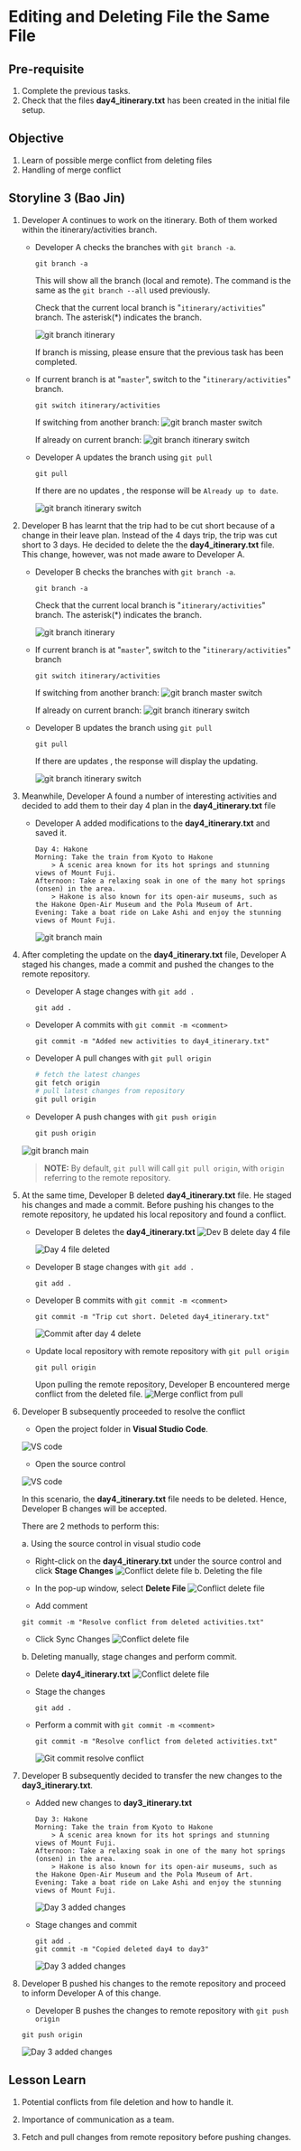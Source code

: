 # Editing and Deleting File the Same File

## Pre-requisite
1. Complete the previous tasks.
2. Check that the files **day4_itinerary.txt** has been created in the initial file setup.

## Objective
1. Learn of possible merge conflict from deleting files
2. Handling of merge conflict

## Storyline 3 (Bao Jin)
1. Developer A continues to work on the itinerary. Both of them worked within the itinerary/activities branch. 

    - Developer A checks the branches with `git branch -a`.
        ```
        git branch -a
        ```
        This will show all the branch (local and remote). The command is the same as the `git branch --all` used previously.
        
        Check that the current local branch is "`itinerary/activities`" branch. The asterisk(*) indicates the branch.
        
        ![git branch itinerary](../images/4_3/4_3_git_branch_all_itinerary_branch.png)

        If branch is missing, please ensure that the previous task has been completed.

    - If current branch is at "`master`", switch to the "`itinerary/activities`" branch.
        ```
        git switch itinerary/activities
        ```
        If switching from another branch:
        ![git branch master switch](../images/4_3/4_3_git_switch_master_to_itinerary.png)
        
        If already on current branch:
        ![git branch itinerary switch](../images/4_3/4_3_git_switch_itinerary_to_itinerary.png)

    - Developer A updates the branch using `git pull`
        ```
        git pull
        ```

        If there are no updates , the response will be `Already up to date`.

        ![git branch itinerary switch](../images/4_3/4_3_git_pull_up_to_date.png)


2. Developer B has learnt that the trip had to be cut short because of a change in their leave plan. Instead of the 4 days trip, the trip was cut short to 3 days. He decided to delete the the **day4_itinerary.txt** file. This change, however, was not made aware to Developer A.

    - Developer B checks the branches with `git branch -a`.
        ```
        git branch -a
        ```

        Check that the current local branch is "`itinerary/activities`" branch. The asterisk(*) indicates the branch.
        
        ![git branch itinerary](../images/4_3/4_3_git_branch_all_itinerary_branch.png)

    - If current branch is at "`master`", switch to the "`itinerary/activities`" branch
        ```
        git switch itinerary/activities
        ```
        If switching from another branch:
        ![git branch master switch](../images/4_3/4_3_git_switch_master_to_itinerary.png)
        
        If already on current branch:
        ![git branch itinerary switch](../images/4_3/4_3_git_switch_itinerary_to_itinerary.png)

    - Developer B updates the branch using `git pull`
        ```
        git pull
        ```

        If there are updates , the response will display the updating.

        ![git branch itinerary switch](../images/4_3/4_3_git_pull_with_updates.png)


3. Meanwhile, Developer A found a number of interesting activities and decided to add them to their day 4 plan in the **day4_itinerary.txt** file

    - Developer A added modifications to the **day4_itinerary.txt** and saved it.
        ```
        Day 4: Hakone
        Morning: Take the train from Kyoto to Hakone
            > A scenic area known for its hot springs and stunning views of Mount Fuji.
        Afternoon: Take a relaxing soak in one of the many hot springs (onsen) in the area.
            > Hakone is also known for its open-air museums, such as the Hakone Open-Air Museum and the Pola Museum of Art.
        Evening: Take a boat ride on Lake Ashi and enjoy the stunning views of Mount Fuji.
        ```
        ![git branch main](../images/4_3/4_3_day4_add_day_plan_devA.png)

4. After completing the update on the **day4_itinerary.txt** file, Developer A staged his changes, made a commit and pushed the changes to the remote repository.

    - Developer A stage changes with `git add .`
        ```
        git add .
        ```
    - Developer A commits with `git commit -m <comment>`
        ```
        git commit -m "Added new activities to day4_itinerary.txt"
        ```
    - Developer A pull changes with `git pull origin`
        ```ps1
        # fetch the latest changes
        git fetch origin
        # pull latest changes from repository
        git pull origin
        ```
    - Developer A push changes with `git push origin`
        ```ps1
        git push origin
        ```

    ![git branch main](../images/4_3/4_3_git_push_day4_changes.png)

    >**NOTE:** By default, `git pull` will call `git pull origin`, with `origin` referring to the remote repository. 

5. At the same time, Developer B deleted **day4_itinerary.txt** file. He staged his changes and made a commit. Before pushing his changes to the remote repository, he updated his local repository and found a conflict.

    - Developer B deletes the **day4_itinerary.txt**
        ![Dev B delete day 4 file](../images/4_3/4_3_devB_delete_day4_file.png)

        ![Day 4 file deleted](../images/4_3/4_3_day4_file_deleted.png)

    - Developer B stage changes with `git add .`
        ```
        git add .
        ```
    - Developer B commits with `git commit -m <comment>`
        ```
        git commit -m "Trip cut short. Deleted day4_itinerary.txt"
        ```
        ![Commit after day 4 delete](../images/4_3/4_3_git_commit_for_deleted_day4.png)
    - Update local repository with remote repository with `git pull origin`
        ```
        git pull origin
        ```
        Upon pulling the remote repository, Developer B encountered merge conflict from the deleted file.
        ![Merge conflict from pull](../images/4_3/4_3_git_pull_merge_fail_deleted_file.png)


6. Developer B subsequently proceeded to resolve the conflict

    - Open the project folder in **Visual Studio Code**.
    
    ![VS code](../images/4_3/4_3_vs_code_open.png)

    - Open the source control 

    ![VS code](../images/4_3/4_3_vs_code_source_control.png)

    In this scenario, the **day4_itinerary.txt** file needs to be deleted. Hence, Developer B changes will be accepted. 

    There are 2 methods to perform this:

    a. Using the source control in visual studio code

    - Right-click on the **day4_itinerary.txt** under the source control and click **Stage Changes**
    ![Conflict delete file](../images/4_3/4_3_conflict_stage_change_source_control.png)
    b. Deleting the file

    - In the pop-up window, select **Delete File**
    ![Conflict delete file](../images/4_3/4_3_conflict_delete_file_prompt_when_stage.png)

    - Add comment
    ```
    git commit -m "Resolve conflict from deleted activities.txt"
    ```
    - Click Sync Changes
    ![Conflict delete file](../images/4_3/4_3_conflict_sync_changes_button.png)

    b. Deleting manually, stage changes and perform commit.

    - Delete **day4_itinerary.txt**
    ![Conflict delete file](../images/4_3/4_3_delete_day4_manually.png)

    - Stage the changes 
        ```
        git add .
        ```
    - Perform a commit with `git commit -m <comment>`
        ```
        git commit -m "Resolve conflict from deleted activities.txt"
        ```
        ![Git commit resolve conflict](../images/4_3/4_3_git_commit_resolve_conflict_from_deleted_file.png)

7. Developer B subsequently decided to transfer the new changes to the **day3_itinerary.txt**.

    - Added new changes to **day3_itinerary.txt**
        ```
        Day 3: Hakone
        Morning: Take the train from Kyoto to Hakone
            > A scenic area known for its hot springs and stunning views of Mount Fuji.
        Afternoon: Take a relaxing soak in one of the many hot springs (onsen) in the area.
            > Hakone is also known for its open-air museums, such as the Hakone Open-Air Museum and the Pola Museum of Art.
        Evening: Take a boat ride on Lake Ashi and enjoy the stunning views of Mount Fuji.
        ```

        ![Day 3 added changes](../images/4_3/4_3_day3_added_plan_from_day4_devB.png)

    - Stage changes and commit
        ```
        git add .
        git commit -m "Copied deleted day4 to day3"
        ```

        ![Day 3 added changes](../images/4_3/4_3_git_commit_transfer_day4_to_day3.png)

8. Developer B pushed his changes to the remote repository and proceed to inform Developer A of this change.
    
    - Developer B pushes the changes to remote repository with `git push origin`
    ```
    git push origin
    ```

    ![Day 3 added changes](../images/4_3/4_3_git_push_devB_after_resolution.png)


## Lesson Learn
1. Potential conflicts from file deletion and how to handle it.

2. Importance of communication as a team.

3. Fetch and pull changes from remote repository before pushing changes.